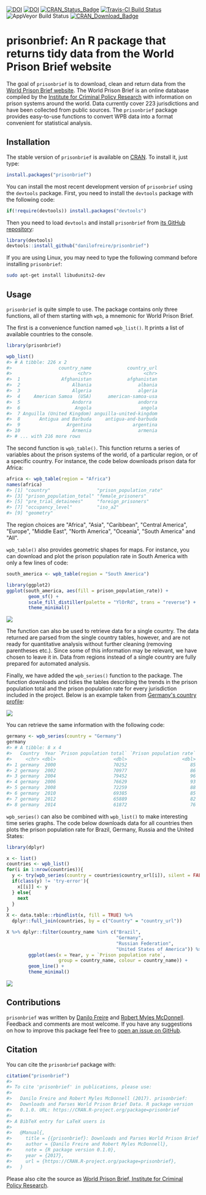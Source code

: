 
<!-- README.md is generated from README.Rmd. Please edit that file -->
[![DOI](http://joss.theoj.org/papers/10.21105/joss.00361/status.svg)](https://doi.org/10.21105/joss.00361) [![DOI](https://zenodo.org/badge/DOI/10.5281/zenodo.1165514.svg)](https://doi.org/10.5281/zenodo.1165514) [![CRAN\_Status\_Badge](http://www.r-pkg.org/badges/version/prisonbrief)](https://cran.r-project.org/package=prisonbrief) [![Travis-CI Build Status](https://travis-ci.org/danilofreire/prisonbrief.svg?branch=master)](https://travis-ci.org/danilofreire/prisonbrief) ![AppVeyor Build Status](https://ci.appveyor.com/api/projects/status/github/danilofreire/prisonbrief?branch=master&svg=true) [![CRAN\_Download\_Badge](http://cranlogs.r-pkg.org/badges/grand-total/prisonbrief)](https://CRAN.R-project.org/package=prisonbrief)

prisonbrief: An R package that returns tidy data from the World Prison Brief website
====================================================================================

The goal of `prisonbrief` is to download, clean and return data from the [World Prison Brief website](http://www.prisonstudies.org/). The World Prison Brief is an online database compiled by the [Institute for Criminal Policy Research](http://www.icpr.org.uk/) with information on prison systems around the world. Data currently cover 223 jurisdictions and have been collected from public sources. The `prisonbrief` package provides easy-to-use functions to convert WPB data into a format convenient for statistical analysis.

Installation
------------

The stable version of `prisonbrief` is available on [CRAN](https://cran.r-project.org/package=prisonbrief). To install it, just type:

``` r
install.packages("prisonbrief")
```

You can install the most recent development version of `prisonbrief` using the `devtools` package. First, you need to install the `devtools` package with the following code:

``` r
if(!require(devtools)) install.packages("devtools")
```

Then you need to load `devtools` and install `prisonbrief` from [its GitHub repository](https://github.com/danilofreire/prisonbrief):

``` r
library(devtools)
devtools::install_github("danilofreire/prisonbrief")
```

If you are using Linux, you may need to type the following command before installing `prisonbrief`:

``` bash
sudo apt-get install libudunits2-dev
```

Usage
-----

`prisonbrief` is quite simple to use. The package contains only three functions, all of them starting with `wpb`, a mnemonic for World Prison Brief.

The first is a convenience function named `wpb_list()`. It prints a list of available countries to the console.

``` r
library(prisonbrief)

wpb_list()
#> # A tibble: 226 x 2
#>                 country_name             country_url
#>                        <chr>                   <chr>
#>  1               Afghanistan             afghanistan
#>  2                   Albania                 albania
#>  3                   Algeria                 algeria
#>  4     American Samoa  (USA)      american-samoa-usa
#>  5                   Andorra                 andorra
#>  6                    Angola                  angola
#>  7 Anguilla (United Kingdom) anguilla-united-kingdom
#>  8       Antigua and Barbuda     antigua-and-barbuda
#>  9                 Argentina               argentina
#> 10                   Armenia                 armenia
#> # ... with 216 more rows
```

The second function is `wpb_table()`. This function returns a series of variables about the prison systems of the world, of a particular region, or of a specific country. For instance, the code below downloads prison data for Africa:

``` r
africa <- wpb_table(region = "Africa")
names(africa)
#> [1] "country"                 "prison_population_rate" 
#> [3] "prison_population_total" "female_prisoners"       
#> [5] "pre_trial_detainees"     "foreign_prisoners"      
#> [7] "occupancy_level"         "iso_a2"                 
#> [9] "geometry"
```

The region choices are "Africa", "Asia", "Caribbean", "Central America", "Europe", "Middle East", "North America", "Oceania", "South America" and "All".

`wpb_table()` also provides geometric shapes for maps. For instance, you can download and plot the prison population rate in South America with only a few lines of code:

``` r
south_america <- wpb_table(region = "South America")

library(ggplot2)
ggplot(south_america, aes(fill = prison_population_rate)) +
        geom_sf() +
        scale_fill_distiller(palette = "YlOrRd", trans = "reverse") +
        theme_minimal()
```

![](http://i.imgur.com/JxO0wCr.png)

The function can also be used to retrieve data for a single country. The data returned are parsed from the single country tables, however, and are not ready for quantitative analysis without further cleaning (removing parentheses etc.). Since some of this information may be relevant, we have chosen to leave it in. Data from regions instead of a single country are fully prepared for automated analysis.

Finally, we have added the `wpb_series()` function to the package. The function downloads and tidies the tables describing the trends in the prison population total and the prison population rate for every jurisdiction included in the project. Below is an example taken from [Germany's country profile](http://www.prisonstudies.org/country/germany):

![](http://i.imgur.com/vtbrtg1.png)

You can retrieve the same information with the following code:

``` r
germany <- wpb_series(country = "Germany")
germany
#> # A tibble: 8 x 4
#>   Country  Year `Prison population total` `Prison population rate`
#>     <chr> <dbl>                     <dbl>                    <dbl>
#> 1 germany  2000                     70252                       85
#> 2 germany  2002                     70977                       86
#> 3 germany  2004                     79452                       96
#> 4 germany  2006                     76629                       93
#> 5 germany  2008                     72259                       88
#> 6 germany  2010                     69385                       85
#> 7 germany  2012                     65889                       82
#> 8 germany  2014                     61872                       76
```

`wpb_series()` can also be combined with `wpb_list()` to make interesting time series graphs. The code below downloads data for all countries then plots the prison population rate for Brazil, Germany, Russia and the United States:

``` r
library(dplyr)

x <- list()
countries <- wpb_list()
for(i in 1:nrow(countries)){
  y <- try(wpb_series(country = countries$country_url[i]), silent = FALSE)
  if(class(y) != 'try-error'){
    x[[i]] <- y
  } else{
    next
  }
}
X <- data.table::rbindlist(x, fill = TRUE) %>%
  dplyr::full_join(countries, by = c("Country" = "country_url"))

X %>% dplyr::filter(country_name %in% c("Brazil",
                                        "Germany",
                                        "Russian Federation",
                                        "United States of America")) %>%
        ggplot(aes(x = Year, y = `Prison population rate`,
                   group = country_name, colour = country_name)) +
        geom_line() +
        theme_minimal()
```

![](http://i.imgur.com/lIUhO5E.png)

Contributions
-------------

`prisonbrief` was written by [Danilo Freire](http://danilofreire.github.io/) and [Robert Myles McDonnell](https://www.robertmylesmcdonnell.com/). Feedback and comments are most welcome. If you have any suggestions on how to improve this package feel free to [open an issue on GitHub](https://github.com/danilofreire/prisonbrief/issues).

Citation
--------

You can cite the `prisonbrief` package with:

``` r
citation("prisonbrief")
#> 
#> To cite 'prisonbrief' in publications, please use:
#> 
#>   Danilo Freire and Robert Myles McDonnell (2017). prisonbrief:
#>   Downloads and Parses World Prison Brief Data. R package version
#>   0.1.0. URL: https://CRAN.R-project.org/package=prisonbrief
#> 
#> A BibTeX entry for LaTeX users is
#> 
#>   @Manual{,
#>     title = {{prisonbrief}: Downloads and Parses World Prison Brief Data},
#>     author = {Danilo Freire and Robert Myles McDonnell},
#>     note = {R package version 0.1.0},
#>     year = {2017},
#>     url = {https://CRAN.R-project.org/package=prisonbrief},
#>   }
```

Please also cite the source as [World Prison Brief, Institute for Criminal Policy Research](http://www.prisonstudies.org/about-us).
